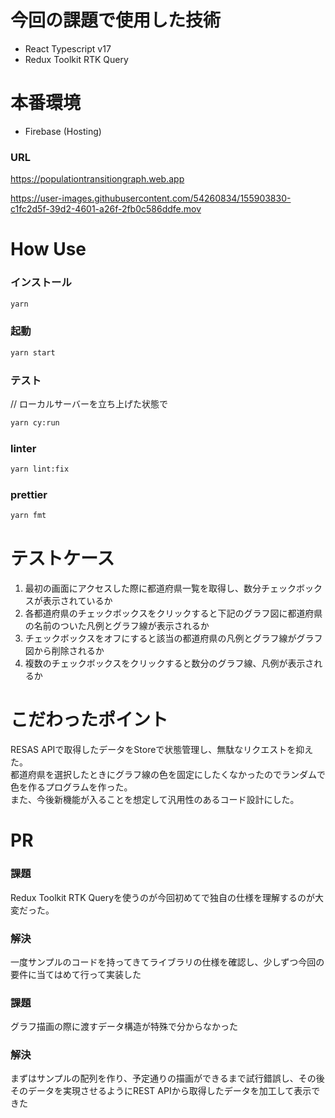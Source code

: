 # 今回の課題で使用した技術
* React Typescript v17
* Redux Toolkit RTK Query

# 本番環境
* Firebase (Hosting)

### URL
https://populationtransitiongraph.web.app

https://user-images.githubusercontent.com/54260834/155903830-c1fc2d5f-39d2-4601-a26f-2fb0c586ddfe.mov

# How Use
### インストール
```bash
yarn
```

### 起動
```bash
yarn start
```

### テスト
// ローカルサーバーを立ち上げた状態で
```bash
yarn cy:run
```

### linter
```bash
yarn lint:fix
```

### prettier
```bash
yarn fmt
```

# テストケース
1. 最初の画面にアクセスした際に都道府県一覧を取得し、数分チェックボックスが表示されているか
2. 各都道府県のチェックボックスをクリックすると下記のグラフ図に都道府県の名前のついた凡例とグラフ線が表示されるか
3. チェックボックスをオフにすると該当の都道府県の凡例とグラフ線がグラフ図から削除されるか
4. 複数のチェックボックスをクリックすると数分のグラフ線、凡例が表示されるか

# こだわったポイント
RESAS APIで取得したデータをStoreで状態管理し、無駄なリクエストを抑えた。  
都道府県を選択したときにグラフ線の色を固定にしたくなかったのでランダムで色を作るプログラムを作った。  
また、今後新機能が入ることを想定して汎用性のあるコード設計にした。  

# PR
### 課題
Redux Toolkit RTK Queryを使うのが今回初めてで独自の仕様を理解するのが大変だった。  
### 解決
一度サンプルのコードを持ってきてライブラリの仕様を確認し、少しずつ今回の要件に当てはめて行って実装した

### 課題
グラフ描画の際に渡すデータ構造が特殊で分からなかった
### 解決
まずはサンプルの配列を作り、予定通りの描画ができるまで試行錯誤し、その後そのデータを実現させるようにREST APIから取得したデータを加工して表示できた
